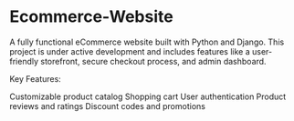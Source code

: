 # Ecommerce-Website


A fully functional eCommerce website built with Python and Django. This project is under active development and includes features like a user-friendly storefront, secure checkout process, and admin dashboard.

Key Features:

Customizable product catalog
Shopping cart
User authentication
Product reviews and ratings
Discount codes and promotions
